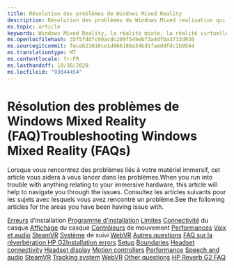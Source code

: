 ```yaml
---
title: Résolution des problèmes de Windows Mixed Reality
description: Résolution des problèmes de Windows Mixed realisation qui va au-delà de notre documentation de support technique standard.
ms.topic: article
keywords: Windows Mixed Reality, la réalité mixte, la réalité virtuelle, VR, MR, dépannage, erreurs, aide, support
ms.openlocfilehash: 35f5fddfc99acdc209f549ebf3a4dfba3733d930
ms.sourcegitcommit: feceb21018ce1d966188a34bd1faeddfdc1b9544
ms.translationtype: MT
ms.contentlocale: fr-FR
ms.lasthandoff: 10/30/2020
ms.locfileid: "93044454"
---
```

# <a name="troubleshooting-windows-mixed-reality-faqs"></a><span data-ttu-id="4b11e-104">Résolution des problèmes de Windows Mixed Reality (FAQ)</span><span class="sxs-lookup"><span data-stu-id="4b11e-104">Troubleshooting Windows Mixed Reality (FAQs)</span></span>

<span data-ttu-id="4b11e-105">Lorsque vous rencontrez des problèmes liés à votre matériel immersif, cet article vous aidera à vous lancer dans les problèmes.</span><span class="sxs-lookup"><span data-stu-id="4b11e-105">When you run into trouble with anything relating to your immersive hardware, this article will help to navigate you through the issues.</span></span>
<span data-ttu-id="4b11e-106">Consultez les articles suivants pour les sujets avec lesquels vous avez rencontré un problème.</span><span class="sxs-lookup"><span data-stu-id="4b11e-106">See the following articles for the areas you have been having issue with.</span></span>

<span data-ttu-id="4b11e-107">[Erreurs](installation_errors.md) 
 d’installation [Programme d’installation](set-up-questions.md) 
 [Limites](boundary-questions.md) 
 [Connectivité](headset-connectivity.md) 
 du casque [Affichage](headset-display.md) 
 du casque [Contrôleurs](motion-controller-problems.md) 
 de mouvement [Performances](performance-questions.md) 
 [Voix et audio](speech-and-audio.md) 
 [SteamVR](steamvr-questions.md) 
 [Système](tracking.md) 
 de suivi [WebVR](webvr-questions.md) 
 [Autres questions](other-questions.md) 
 [FAQ sur la réverbération HP G2](reverbG2-faq.md)</span><span class="sxs-lookup"><span data-stu-id="4b11e-107">[Installation errors](installation_errors.md)
[Setup](set-up-questions.md)
[Boundaries](boundary-questions.md)
[Headset connectivity](headset-connectivity.md)
[Headset display](headset-display.md)
[Motion controllers](motion-controller-problems.md)
[Performance](performance-questions.md)
[Speech and audio](speech-and-audio.md)
[SteamVR](steamvr-questions.md)
[Tracking system](tracking.md)
[WebVR](webvr-questions.md)
[Other questions](other-questions.md)
[HP Reverb G2 FAQ](reverbG2-faq.md)</span></span>